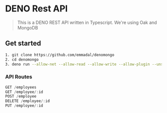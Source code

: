# DENO Rest API

> This is a DENO REST API written in Typescript. We're using Oak and MongoDB

## Get started

```sh
1. git clone https://github.com/emmadal/denomongo
2. cd denomongo
3. deno run --allow-net --allow-read --allow-write --allow-plugin --unstable server.ts
```

### API Routes

```js
GET /employees
GET /employee/:id
POST /employee
DELETE /employee/:id
PUT /employee/:id
```
